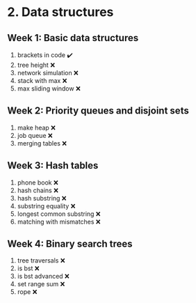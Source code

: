 # 2. Data structures

## Week 1: Basic data structures

1. brackets in code ✔️
2. tree height ❌
3. network simulation ❌
4. stack with max ❌
5. max sliding window ❌

## Week 2: Priority queues and disjoint sets

1. make heap ❌
2. job queue ❌
3. merging tables ❌

## Week 3: Hash tables

1. phone book ❌
2. hash chains ❌
3. hash substring ❌
4. substring equality ❌
5. longest common substring ❌
6. matching with mismatches ❌

## Week 4: Binary search trees

1. tree traversals ❌
2. is bst ❌
3. is bst advanced ❌
4. set range sum ❌
5. rope ❌
